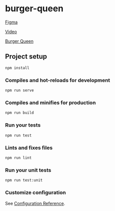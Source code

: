 # burger-queen

[Figma](https://www.figma.com/file/4SaLCwe5lvRgL3sE1FNjv1/Burger-Queen-Copy)

[Video](https://photos.google.com/album/AF1QipOCuKrjsO91Hl1MzfideZnuT5s8hPMCw9o5midE/photo/AF1QipPEnjATnkbTWpY211MdjHZ1KlVBy623RffS7Xr8)

[Burger Queen](https://burger-queen-661d6.firebaseapp.com/)

## Project setup
```
npm install
```

### Compiles and hot-reloads for development
```
npm run serve
```

### Compiles and minifies for production
```
npm run build
```

### Run your tests
```
npm run test
```

### Lints and fixes files
```
npm run lint
```

### Run your unit tests
```
npm run test:unit
```

### Customize configuration
See [Configuration Reference](https://cli.vuejs.org/config/).
